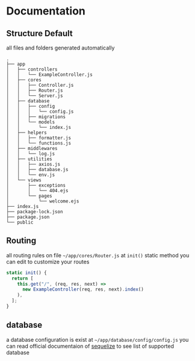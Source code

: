 # Documentation

## Structure Default
all files and folders generated automatically

```shell
.
├── app
│   ├── controllers
│   │   └── ExampleController.js
│   ├── cores
│   │   ├── Controller.js
│   │   ├── Router.js
│   │   └── Server.js
│   ├── database
│   │   ├── config
│   │   │   └── config.js
│   │   ├── migrations
│   │   └── models
│   │       └── index.js
│   ├── helpers
│   │   ├── formatter.js
│   │   └── functions.js
│   ├── middlewares
│   │   └── log.js
│   ├── utilities
│   │   ├── axios.js
│   │   ├── database.js
│   │   └── env.js
│   └── views
│       ├── exceptions
│       │   └── 404.ejs
│       └── pages
│           └── welcome.ejs
├── index.js
├── package-lock.json
├── package.json
└── public
```

## Routing
all routing rules on file ```~/app/cores/Router.js``` at ```init()``` static method
you can edit to customize your routes

```javascript
static init() {
  return [
    this.get("/", (req, res, next) =>
      new ExampleController(req, res, next).index()
    ),
  ];
}
```

## database
a database configuration is exist at ```~/app/database/config/config.js```
you can read official documentaion of <a href="https://sequelize.org/" alt="sequelize's page">sequelize</a> to see list of supported database